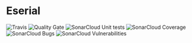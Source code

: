 # Eserial

![Travis](https://img.shields.io/travis/eserial/eserial.svg) ![Quality Gate](https://sonarcloud.io/api/badges/gate?key=hu.elte.eserial:eserial) ![SonarCloud Unit tests](https://sonarcloud.io/api/badges/measure?key=hu.elte.eserial:eserial&metric=tests) ![SonarCloud Coverage](https://sonarcloud.io/api/badges/measure?key=hu.elte.eserial:eserial&metric=coverage) ![SonarCloud Bugs](https://sonarcloud.io/api/badges/measure?key=hu.elte.eserial:eserial&metric=bugs) ![SonarCloud Vulnerabilities](https://sonarcloud.io/api/badges/measure?key=hu.elte.eserial:eserial&metric=vulnerabilities)